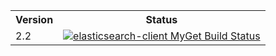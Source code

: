 <table>
    <tr>
      <th>Version</th>
      <th>Status</th>
    </tr>
    <tr>
      <td>2.2</td>
      <td><a href="https://www.myget.org/"><img src="https://www.myget.org/BuildSource/Badge/elasticsearch-client?identifier=6a164bb3-92c0-4524-a633-587b9ce5d61b" alt="elasticsearch-client MyGet Build Status" /></a></td>
    </tr>
</table>
